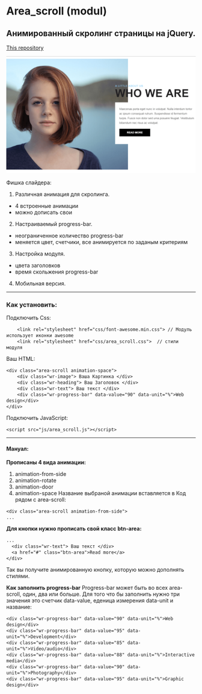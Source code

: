 # Area_scroll (modul)
## Анимированный скролинг страницы на jQuery.

[This repository](https://github.com/AndreiKaragayr/module_kai-scroll.git)

![One slide](view-min.png "One slide")

Фишка слайдера:
1. Различная анимация для скролинга.
  + 4 встроенные анимации
  + можно дописать свои
2. Настраиваемый progress-bar.
  + неограниченное количество progress-bar
  + меняется цвет, счетчики, все анимируется по заданым критериям
3. Настройка модуля.
  + цвета заголовков
  + время скольжения progress-bar
4. Мобильная версия.
***
### Как установить:
Подключить Css:
```
	<link rel="stylesheet" href="css/font-awesome.min.css"> // Модуль использует иконки awesome
	<link rel="stylesheet" href="css/area_scroll.css">  // стили модуля
```
Ваш HTML:
```
<div class="area-scroll animation-space">
	<div class="wr-image"> Ваша Картинка </div>
	<div class="wr-heading"> Ваш Заголовок </div>
	<div class="wr-text"> Ваш текст </div>
	<div class="wr-progress-bar" data-value="90" data-unit="%">Web design</div>
</div>
```

Подключить JavaScript:
```
<script src="js/area_scroll.js"></script>
```
***
#### Мануал:
**Прописаны 4 вида анимации:**
1. animation-from-side
2. animation-rotate
3. animation-door
4. animation-space
Название выбраной анимации вставляется в Код рядом с area-scroll:
```
<div class="area-scroll animation-from-side">
...
```
**Для кнопки нужно прописать свой класс btn-area:**

```
...
  <div class="wr-text"> Ваш текст </div>
  <a href="#" class="btn-area">Read more</a>
</div>
```
Так вы получите анимированную кнопку, которую можно дополнять стилями.

**Как заполнить progress-bar**
Progress-bar может быть во всех area-scroll, один, два или больше.
Для того что бы заполнить  нужно три значения это счетчик data-value, еденица измерения data-unit и название:

```
<div class="wr-progress-bar" data-value="90" data-unit="%">Web design</div>
<div class="wr-progress-bar" data-value="95" data-unit="%">Development</div>
<div class="wr-progress-bar" data-value="85" data-unit="%">Video/audio</div>
<div class="wr-progress-bar" data-value="88" data-unit="%">Interactive media</div>
<div class="wr-progress-bar" data-value="90" data-unit="%">Photography</div>
<div class="wr-progress-bar" data-value="95" data-unit="%">Graphic design</div>
```

